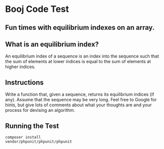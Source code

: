 # Booj Code Test

## Fun times with equilibrium indexes on an array.

## What is an equilibrium index?
An equilibrium index of a sequence is an index into the sequence such that the sum of elements at lower indices is equal to the sum of elements at higher indices.

## Instructions
Write a function that, given a sequence, returns its equilibrium indices (if any). Assume that the sequence may be very long. Feel free to Google for hints, but give lots of comments about what your thoughts are and your process for devising an algorithm.

## Running the Test
```
composer install
vendor/phpunit/phpunit/phpunit
```
